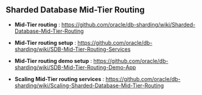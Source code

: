  ## Sharded Database Mid-Tier Routing
 
 
 - **Mid-Tier routing** : https://github.com/oracle/db-sharding/wiki/Sharded-Database-Mid-Tier-Routing 

 - **Mid-Tier routing setup** :  https://github.com/oracle/db-sharding/wiki/SDB-Mid-Tier-Routing-Services

 - **Mid-Tier routing demo setup** :  https://github.com/oracle/db-sharding/wiki/SDB-Mid-Tier-Routing-Demo-App
 
 - **Scaling Mid-Tier routing services** : https://github.com/oracle/db-sharding/wiki/Scaling-Sharded-Database-Mid-Tier-Routing

